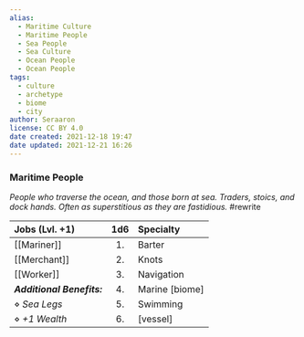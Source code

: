 ```yaml
---
alias:
  - Maritime Culture
  - Maritime People
  - Sea People
  - Sea Culture
  - Ocean People
  - Ocean People
tags:
  - culture
  - archetype
  - biome
  - city
author: Seraaron
license: CC BY 4.0
date created: 2021-12-18 19:47
date updated: 2021-12-21 16:26
---
```


### Maritime People

_People who traverse the ocean, and those born at sea. Traders, stoics, and dock hands. Often as superstitious as they are fastidious._ #rewrite

| Jobs (Lvl. +1)             | 1d6 | Specialty      |
| :------------------------- | :-: | :------------- |
| [[Mariner]]                |  1. | Barter         |
| [[Merchant]]               |  2. | Knots          |
| [[Worker]]                 |  3. | Navigation     |
| _**Additional Benefits:**_  |  4. | Marine [biome] |
| ⋄ _Sea Legs_               |  5. | Swimming       |
| ⋄ _+1 Wealth_              |  6. | [vessel]       |
